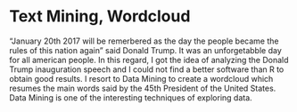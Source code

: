 # Text Mining, Wordcloud
“January 20th 2017 will be remerbered as the day the people became the rules of this nation again” said Donald Trump. It was an unforgetabble day for all american people.  In this regard, I got the idea of analyzing the Donald Trump inauguration speech and I could not find a better software than R to obtain good results. I resort to Data Mining to create a wordcloud which resumes the main words said by the 45th President of the United States. Data Mining is one of the interesting techniques of exploring data.
